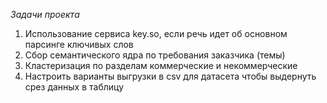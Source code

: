 *Задачи проекта*

1. Использование сервиса key.so, если речь идет об основном парсинге ключивых слов
2. Сбор семантического ядра по требования заказчика (темы)
3. Кластеризация по разделам коммерческие и некоммерческие
4. Настроить варианты выгрузки в csv для датасета чтобы выдернуть срез данных в таблицу

